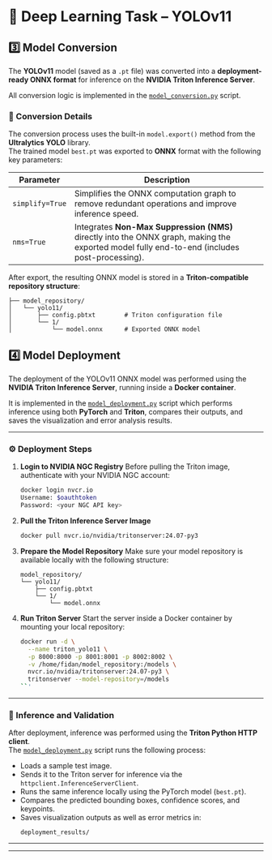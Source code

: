 # 🧠 Deep Learning Task – YOLOv11

## 3️⃣ Model Conversion

The **YOLOv11** model (saved as a `.pt` file) was converted into a **deployment-ready ONNX format** for inference on the **NVIDIA Triton Inference Server**.

All conversion logic is implemented in the [`model_conversion.py`](model_conversion.py) script.

### 🔄 Conversion Details

The conversion process uses the built-in `model.export()` method from the **Ultralytics YOLO** library.  
The trained model `best.pt` was exported to **ONNX** format with the following key parameters:

| Parameter | Description |
|------------|--------------|
| `simplify=True` | Simplifies the ONNX computation graph to remove redundant operations and improve inference speed. |
| `nms=True` | Integrates **Non-Max Suppression (NMS)** directly into the ONNX graph, making the exported model fully end-to-end (includes post-processing). |

After export, the resulting ONNX model is stored in a **Triton-compatible repository structure**:

```
├── model_repository/
│   └── yolo11/
│       ├── config.pbtxt        # Triton configuration file
│       └── 1/
│           └── model.onnx      # Exported ONNX model
```


## 4️⃣ Model Deployment

The deployment of the YOLOv11 ONNX model was performed using the **NVIDIA Triton Inference Server**, running inside a **Docker container**.  

It is implemented in the [`model_deployment.py`](model_deployment.py) script which performs inference using both **PyTorch** and **Triton**, compares their outputs, and saves the visualization and error analysis results.

---

### ⚙️ Deployment Steps

1. **Login to NVIDIA NGC Registry**
   Before pulling the Triton image, authenticate with your NVIDIA NGC account:
   ```bash
   docker login nvcr.io
   Username: $oauthtoken
   Password: <your NGC API key>
   ```

2. **Pull the Triton Inference Server Image**
   ```bash
   docker pull nvcr.io/nvidia/tritonserver:24.07-py3
   ```

3. **Prepare the Model Repository**
   Make sure your model repository is available locally with the following structure:
   ```
   model_repository/
   └── yolo11/
       ├── config.pbtxt
       └── 1/
           └── model.onnx
   ```

4. **Run Triton Server**
   Start the server inside a Docker container by mounting your local repository:
   ```bash
   docker run -d \
     --name triton_yolo11 \
     -p 8000:8000 -p 8001:8001 -p 8002:8002 \
     -v /home/fidan/model_repository:/models \
     nvcr.io/nvidia/tritonserver:24.07-py3 \
     tritonserver --model-repository=/models
   ``'

---

### 🧠 Inference and Validation

After deployment, inference was performed using the **Triton Python HTTP client**.  
The [`model_deployment.py`](deployment/model_deployment.py) script runs the following process:

- Loads a sample test image.  
- Sends it to the Triton server for inference via the `httpclient.InferenceServerClient`.  
- Runs the same inference locally using the PyTorch model (`best.pt`).  
- Compares the predicted bounding boxes, confidence scores, and keypoints.  
- Saves visualization outputs as well as error metrics in:
  ```
  deployment_results/
  ```

---
---


